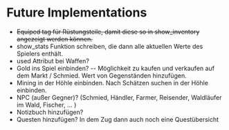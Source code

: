 # Future Implementations
- ~~Equiped tag für Rüstungsteile, damit diese so in show_inventory angezeigt werden können.~~
- show_stats Funktion schreiben, die dann alle aktuellen Werte des Spielers enthält.
- used Attribut bei Waffen?
- Gold ins Spiel einbinden? -- Möglichkeit zu kaufen und verkaufen auf dem Markt / Schmied. Wert von Gegenständen hinzufügen.
- Mining in der Höhle einbinden. Nach Schätzen suchen in der Höhle einbinden.
- NPC (außer Gegner)? (Schmied, Händler, Farmer, Reisender, Waldläufer im Wald, Fischer, ... )
- Notizbuch hinzufügen?
- Questen hinzufügen? In dem Zug dann auch noch eine Questübersicht
